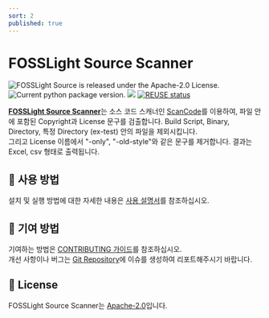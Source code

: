 ```yaml
---
sort: 2
published: true
---
```

# FOSSLight Source Scanner

<img src="https://img.shields.io/pypi/l/fosslight_source" alt="FOSSLight Source is released under the Apache-2.0 License." /> <img src="https://img.shields.io/pypi/v/fosslight_source" alt="Current python package version." /> <img src="https://img.shields.io/pypi/pyversions/fosslight_source" /> [![REUSE status](https://api.reuse.software/badge/github.com/fosslight/fosslight_source_scanner)](https://api.reuse.software/info/github.com/fosslight/fosslight_source_scanner)

[**FOSSLight Source Scanner**](https://github.com/fosslight/fosslight_source_scanner)는 소스 코드 스캐너인 [ScanCode][sc]를 이용하여, 파일 안에 포함된 Copyright과 License 문구를 검출합니다. Build Script, Binary, Directory, 특정 Directory (ex-test) 안의 파일을 제외시킵니다.    
그리고 License 이름에서 "-only", "-old-style"와 같은 문구를 제거합니다. 결과는 Excel, csv 형태로 출력됩니다.

[sc]: https://github.com/nexB/scancode-toolkit


## 📖 사용 방법
설치 및 실행 방법에 대한 자세한 내용은 [사용 설명서](1_userguide.md)를 참조하십시오.

## 👏 기여 방법
기여하는 방법은 [CONTRIBUTING 가이드](../../learn/2_contribution.md)를 참조하십시오.    
개선 사항이나 버그는 [Git Repository][repo]에 이슈를 생성하여 리포트해주시기 바랍니다. 

[repo]: https://github.com/fosslight/fosslight_source_scanner/issues

## 📄 License

FOSSLight Source Scanner는 [Apache-2.0][l]입니다.

[l]: https://github.com/fosslight/fosslight_source_scanner/blob/main/LICENSE